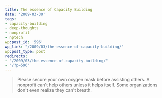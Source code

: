 ```yaml
---
title: The essence of Capacity Building
date: '2009-03-30'
tags:
- capacity-building
- deep-thoughts
- nonprofit
- nptech
wp:post_id: '596'
wp_link: "/2009/03/the-essence-of-capacity-building/"
wp:post_type: post
redirects:
- "/2009/03/the-essence-of-capacity-building/"
- "/?p=596"
---
```


> Please secure your own oxygen mask before assisting others.
A nonprofit can't help others unless it helps itself. Some organizations don't even realize they can't breath.
